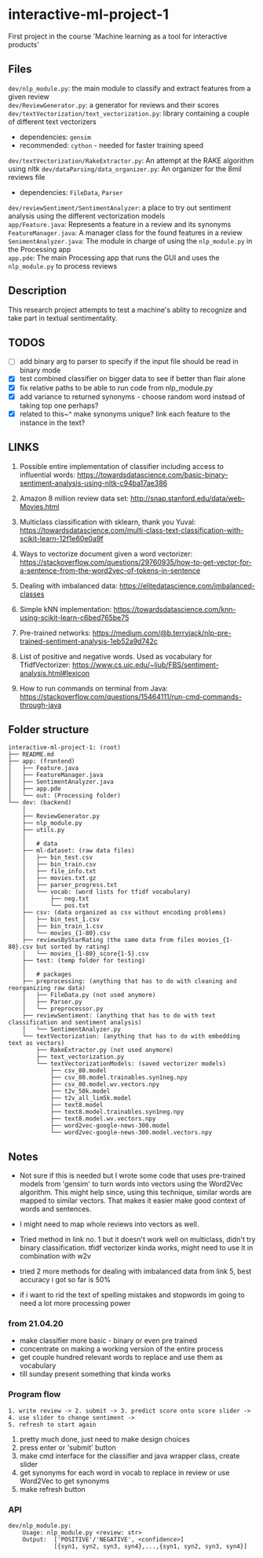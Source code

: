 # interactive-ml-project-1
First project in the course 'Machine learning as a tool for interactive products'

Files
-----

`dev/nlp_module.py`: the main module to classify and extract features from a given review<br>
`dev/ReviewGenerator.py`: a generator for reviews and their scores<br>
`dev/textVectorization/text_vectorization.py`: library containing a couple of different text vectorizers
- dependencies: `gensim`
- recommended: `cython` - needed for faster training speed

`dev/textVectorization/RakeExtractor.py`: An attempt at the RAKE algorithm using nltk
`dev/dataParsing/data_organizer.py`: An organizer for the 8mil reviews file
- dependencies: `FileData`, `Parser`

`dev/reviewSentiment/SentimentAnalyzer`: a place to try out sentiment analysis using the different vectorization
                                         models<br>
`app/Feature.java`: Represents a feature in a review and its synonyms<br>
`FeatureManager.java`: A manager class for the found features in a review<br>
`SenimentAnalyzer.java`: The module in charge of using the `nlp_module.py` in the Processing app<br>
`app.pde`: The main Processing app that runs the GUI and uses the `nlp_module.py` to process reviews<br>

Description
-----------

This research project attempts to test a machine's ablity to recognize and take part in textual sentimentality.

TODOS
-----

* [ ] add binary arg to parser to specify if the input file should be read in binary mode
* [X] test combined classifier on bigger data to see if better than flair alone
* [X] fix relative paths to be able to run code from nlp_module.py
* [X] add variance to returned synonyms - choose random word instead of taking top one perhaps?
* [X] related to this~^ make synonyms unique? link each feature to the instance in the text?

LINKS
-----

1. Possible entire implementation of classifier including access to influential words:
https://towardsdatascience.com/basic-binary-sentiment-analysis-using-nltk-c94ba17ae386

2. Amazon 8 million review data set:
http://snap.stanford.edu/data/web-Movies.html

3. Multiclass classification with sklearn, thank you Yuval:
https://towardsdatascience.com/multi-class-text-classification-with-scikit-learn-12f1e60e0a9f

4. Ways to vectorize document given a word vectorizer:
https://stackoverflow.com/questions/29760935/how-to-get-vector-for-a-sentence-from-the-word2vec-of-tokens-in-sentence

5. Dealing with imbalanced data:
https://elitedatascience.com/imbalanced-classes

6. Simple kNN implementation:
https://towardsdatascience.com/knn-using-scikit-learn-c6bed765be75

7. Pre-trained networks:
https://medium.com/@b.terryjack/nlp-pre-trained-sentiment-analysis-1eb52a9d742c

8. List of positive and negative words. Used as vocabulary for TfidfVectorizer:
https://www.cs.uic.edu/~liub/FBS/sentiment-analysis.html#lexicon

9. How to run commands on terminal from Java:
https://stackoverflow.com/questions/15464111/run-cmd-commands-through-java

Folder structure
----------------

```
interactive-ml-project-1: (root)
├── README.md
├── app: (frontend)
│   ├── Feature.java
│   ├── FeatureManager.java
│   ├── SentimentAnalyzer.java
│   ├── app.pde
│   └── out: (Processing folder)
└── dev: (backend)
    │
    ├── ReviewGenerator.py
    ├── nlp_module.py
    ├── utils.py
    │
    │   # data
    ├── ml-dataset: (raw data files)
    │   ├── bin_test.csv
    │   ├── bin_train.csv
    │   ├── file_info.txt
    │   ├── movies.txt.gz
    │   ├── parser_progress.txt
    │   └── vocab: (word lists for tfidf vocabulary)
    │       ├── neg.txt
    │       └── pos.txt
    ├── csv: (data organized as csv without encoding problems)
    │   ├── bin_test_1.csv
    │   ├── bin_train_1.csv
    │   └── movies_{1-80}.csv
    ├── reviewsByStarRating (the same data from files movies_{1-80}.csv but sorted by rating)
    │   └── movies_{1-80}_score{1-5}.csv
    ├── test: (temp folder for testing)
    │
    │   # packages
    ├── preprocessing: (anything that has to do with cleaning and reorganizing raw data)
    │   ├── FileData.py (not used anymore)
    │   ├── Parser.py
    │   └── preprocessor.py
    ├── reviewSentiment: (anything that has to do with text classification and sentiment analysis)
    │   └── SentimentAnalyzer.py
    └── textVectorization: (anything that has to do with embedding text as vectors)
        ├── RakeExtractor.py (not used anymore)
        ├── text_vectorization.py
        └── textVectorizationModels: (saved vectorizer models)
            ├── csv_80.model
            ├── csv_80.model.trainables.syn1neg.npy
            ├── csv_80.model.wv.vectors.npy
            ├── t2v_50k.model
            ├── t2v_all_lim5k.model
            ├── text8.model
            ├── text8.model.trainables.syn1neg.npy
            ├── text8.model.wv.vectors.npy
            ├── word2vec-google-news-300.model
            └── word2vec-google-news-300.model.vectors.npy
```


Notes
-----

* Not sure if this is needed but I wrote some code that uses pre-trained models from 'gensim' to turn words into
  vectors using the Word2Vec algorithm. This might help since, using this technique, similar words are mapped to
  similar vectors. That makes it easier make good context of words and sentences.

* I might need to map whole reviews into vectors as well.

* Tried method in link no. 1 but it doesn't work well on multiclass, didn't try binary classification.
  tfidf vectorizer kinda works, might need to use it in combination with w2v

* tried 2 more methods for dealing with imbalanced data from link 5, best accuracy i got so far is 50%

* if i want to rid the text of spelling mistakes and stopwords im going to need a lot more processing power


### from 21.04.20

- make classifier more basic - binary or even pre trained
- concentrate on making a working version of the entire process
- get couple hundred relevant words to replace and use them as vocabulary
- till sunday present something that kinda works

### Program flow

```
1. write review -> 2. submit -> 3. predict score onto score slider -> 4. use slider to change sentiment ->
5. refresh to start again
```
1. pretty much done, just need to make design choices
2. press enter or 'submit' button
3. make cmd interface for the classifier and java wrapper class, create slider
4. get synonyms for each word in vocab to replace in review or use Word2Vec to get synonyms
5. make refresh button


### API
```
dev/nlp_module.py:
    Usage: nlp_module.py <review: str>
    Output:  ['POSITIVE'/'NEGATIVE', <confidence>]
             [{syn1, syn2, syn3, syn4},...,{syn1, syn2, syn3, syn4}]
```
